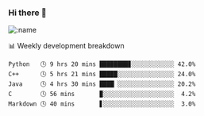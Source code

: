 ### Hi there 👋

<!--
**lv2020/lv2020** is a ✨ _special_ ✨ repository because its `README.md` (this file) appears on your GitHub profile.

Here are some ideas to get you started:

- 🔭 I’m currently working on ...
- 🌱 I’m currently learning ...
- 👯 I’m looking to collaborate on ...
- 🤔 I’m looking for help with ...
- 💬 Ask me about ...
- 📫 How to reach me: ...
- 😄 Pronouns: ...
- ⚡ Fun fact: ...
-->
![:name](https://count.getloli.com/get/@:lv2020)
 <!-- waka-box start -->
📊 Weekly development breakdown
```text
Python   🕓 9 hrs 20 mins ████████▊░░░░░░░░░░░░ 42.0%
C++      🕓 5 hrs 21 mins █████░░░░░░░░░░░░░░░░ 24.0%
Java     🕓 4 hrs 30 mins ████▏░░░░░░░░░░░░░░░░ 20.2%
C        🕓 56 mins       ▉░░░░░░░░░░░░░░░░░░░░  4.2%
Markdown 🕓 40 mins       ▋░░░░░░░░░░░░░░░░░░░░  3.0%
```
<!-- Powered by https://github.com/YouEclipse/waka-box-go . -->
<!-- waka-box end -->
